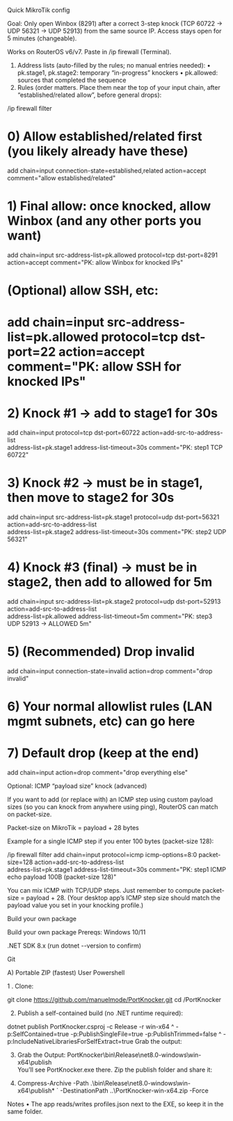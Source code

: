Quick MikroTik config

Goal: Only open Winbox (8291) after a correct 3-step knock (TCP 60722 → UDP 56321 → UDP 52913) from the same source IP. Access stays open for 5 minutes (changeable).

Works on RouterOS v6/v7. Paste in /ip firewall (Terminal).

1.	Address lists (auto-filled by the rules; no manual entries needed):
•	pk.stage1, pk.stage2: temporary “in-progress” knockers
•	pk.allowed: sources that completed the sequence
2.	Rules (order matters. Place them near the top of your input chain, after “established/related allow”, before general drops):

/ip firewall filter
# 0) Allow established/related first (you likely already have these)
add chain=input connection-state=established,related action=accept comment="allow established/related"

# 1) Final allow: once knocked, allow Winbox (and any other ports you want)
add chain=input src-address-list=pk.allowed protocol=tcp dst-port=8291 action=accept comment="PK: allow Winbox for knocked IPs"
# (Optional) allow SSH, etc:
# add chain=input src-address-list=pk.allowed protocol=tcp dst-port=22 action=accept comment="PK: allow SSH for knocked IPs"

# 2) Knock #1 -> add to stage1 for 30s
add chain=input protocol=tcp dst-port=60722 action=add-src-to-address-list \
    address-list=pk.stage1 address-list-timeout=30s comment="PK: step1 TCP 60722"

# 3) Knock #2 -> must be in stage1, then move to stage2 for 30s
add chain=input src-address-list=pk.stage1 protocol=udp dst-port=56321 action=add-src-to-address-list \
    address-list=pk.stage2 address-list-timeout=30s comment="PK: step2 UDP 56321"

# 4) Knock #3 (final) -> must be in stage2, then add to allowed for 5m
add chain=input src-address-list=pk.stage2 protocol=udp dst-port=52913 action=add-src-to-address-list \
    address-list=pk.allowed address-list-timeout=5m comment="PK: step3 UDP 52913 -> ALLOWED 5m"

# 5) (Recommended) Drop invalid
add chain=input connection-state=invalid action=drop comment="drop invalid"

# 6) Your normal allowlist rules (LAN mgmt subnets, etc) can go here

# 7) Default drop (keep at the end)
add chain=input action=drop comment="drop everything else"

Optional: ICMP “payload size” knock (advanced)

If you want to add (or replace with) an ICMP step using custom payload sizes (so you can knock from anywhere using ping), RouterOS can match on packet-size.

Packet-size on MikroTik = payload + 28 bytes

Example for a single ICMP step if you enter 100 bytes (packet-size 128):

/ip firewall filter
add chain=input protocol=icmp icmp-options=8:0 packet-size=128 action=add-src-to-address-list \
    address-list=pk.stage1 address-list-timeout=30s comment="PK: step1 ICMP echo payload 100B (packet-size 128)"

You can mix ICMP with TCP/UDP steps. Just remember to compute packet-size = payload + 28.
(Your desktop app’s ICMP step size should match the payload value you set in your knocking profile.)



Build your own package


Build your own package
Prereqs: Windows 10/11

.NET SDK 8.x (run dotnet --version to confirm)

Git

A) Portable ZIP (fastest) User Powershell

1 . Clone:

git clone https://github.com/manuelmode/PortKnocker.git
cd <repo>/PortKnocker

2. Publish a self-contained build (no .NET runtime required): 

dotnet publish PortKnocker.csproj -c Release -r win-x64 ^
  -p:SelfContained=true -p:PublishSingleFile=true -p:PublishTrimmed=false ^
  -p:IncludeNativeLibrariesForSelfExtract=true
Grab the output:

3. Grab the Output:
PortKnocker\bin\Release\net8.0-windows\win-x64\publish\
You’ll see PortKnocker.exe there. Zip the publish folder and share it:


4. Compress-Archive -Path .\bin\Release\net8.0-windows\win-x64\publish\* `
  -DestinationPath ..\PortKnocker-win-x64.zip -Force
  
Notes
• The app reads/writes profiles.json next to the EXE, so keep it in the same folder.



